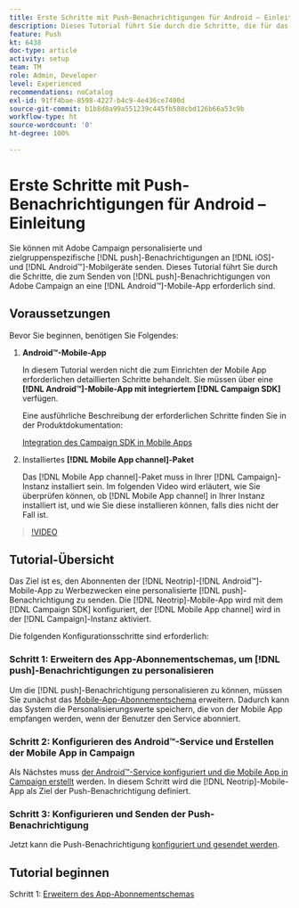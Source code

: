 ```yaml
---
title: Erste Schritte mit Push-Benachrichtigungen für Android – Einleitung
description: Dieses Tutorial führt Sie durch die Schritte, die für das Senden von Push-Benachrichtigungen von Adobe Campaign und den Empfang dieser Benachrichtigungen in Ihrer Android™-Mobile-App erforderlich sind.
feature: Push
kt: 6438
doc-type: article
activity: setup
team: TM
role: Admin, Developer
level: Experienced
recommendations: noCatalog
exl-id: 91ff4bae-8598-4227-b4c9-4e436ce7400d
source-git-commit: b1b8d8a99a551239c445fb588cbd126b66a53c9b
workflow-type: ht
source-wordcount: '0'
ht-degree: 100%

---
```


# Erste Schritte mit Push-Benachrichtigungen für Android – Einleitung

Sie können mit Adobe Campaign personalisierte und zielgruppenspezifische [!DNL push]-Benachrichtigungen an [!DNL iOS]- und [!DNL Android™]-Mobilgeräte senden. Dieses Tutorial führt Sie durch die Schritte, die zum Senden von [!DNL push]-Benachrichtigungen von Adobe Campaign an eine [!DNL Android™]-Mobile-App erforderlich sind.

## Voraussetzungen

Bevor Sie beginnen, benötigen Sie Folgendes:

1) **Android™-Mobile-App**

   In diesem Tutorial werden nicht die zum Einrichten der Mobile App erforderlichen detaillierten Schritte behandelt. Sie müssen über eine **[!DNL Android™]-Mobile-App mit integriertem [!DNL Campaign SDK]** verfügen.

   Eine ausführliche Beschreibung der erforderlichen Schritte finden Sie in der Produktdokumentation:

   [Integration des Campaign SDK in Mobile Apps](https://experienceleague.adobe.com/docs/campaign-classic/using/sending-messages/sending-push-notifications/integrating-campaign-sdk-into-the-mobile-application.html?lang=de)

2) Installiertes **[!DNL Mobile App channel]-Paket**

   Das [!DNL Mobile App channel]-Paket muss in Ihrer [!DNL Campaign]-Instanz installiert sein. Im folgenden Video wird erläutert, wie Sie überprüfen können, ob [!DNL Mobile App channel] in Ihrer Instanz installiert ist, und wie Sie diese installieren können, falls dies nicht der Fall ist.

>[!VIDEO](https://video.tv.adobe.com/v/326544?quality=12&learn=on)

## Tutorial-Übersicht

Das Ziel ist es, den Abonnenten der [!DNL Neotrip]-[!DNL Android™]-Mobile-App zu Werbezwecken eine personalisierte [!DNL push]-Benachrichtigung zu senden. Die [!DNL Neotrip]-Mobile-App wird mit dem [!DNL Campaign SDK] konfiguriert, der [!DNL Mobile App channel] wird in der [!DNL Campaign]-Instanz aktiviert.

Die folgenden Konfigurationsschritte sind erforderlich:

### Schritt 1: Erweitern des App-Abonnementschemas, um [!DNL push]-Benachrichtigungen zu personalisieren

Um die [!DNL push]-Benachrichtigung personalisieren zu können, müssen Sie zunächst das [Mobile-App-Abonnementschema](/help/tutorial-get-started-with-push-notifications-for-android/extend-the-app-subscription-schema.md) erweitern. Dadurch kann das System die Personalisierungswerte speichern, die von der Mobile App empfangen werden, wenn der Benutzer den Service abonniert.

### Schritt 2: Konfigurieren des Android™-Service und Erstellen der Mobile App in Campaign

Als Nächstes muss [der Android™-Service konfiguriert und die Mobile App in Campaign erstellt](/help/tutorial-get-started-with-push-notifications-for-android/configure-an-android-service-in-campaign.md) werden. In diesem Schritt wird die [!DNL Neotrip]-Mobile-App als Ziel der Push-Benachrichtigung definiert.

### Schritt 3: Konfigurieren und Senden der Push-Benachrichtigung

Jetzt kann die Push-Benachrichtigung [konfiguriert und gesendet werden](/help/tutorial-get-started-with-push-notifications-for-android/configure-and-send-push-notifications.md).

## Tutorial beginnen

Schritt 1: [Erweitern des App-Abonnementschemas](/help/tutorial-get-started-with-push-notifications-for-android/extend-the-app-subscription-schema.md)
